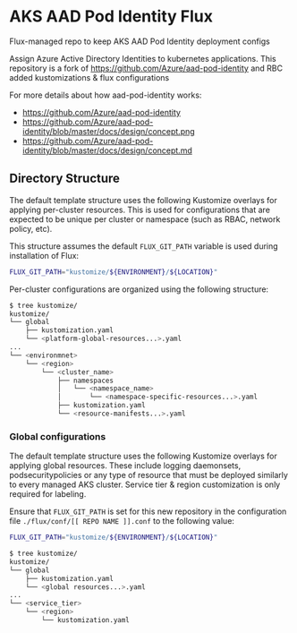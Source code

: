 # AKS AAD Pod Identity Flux

Flux-managed repo to keep AKS AAD Pod Identity deployment configs

Assign Azure Active Directory Identities to kubernetes applications. This repository is a fork of https://github.com/Azure/aad-pod-identity and RBC added kustomizations & flux configurations

For more details about how aad-pod-identity works:
* https://github.com/Azure/aad-pod-identity
* https://github.com/Azure/aad-pod-identity/blob/master/docs/design/concept.png
* https://github.com/Azure/aad-pod-identity/blob/master/docs/design/concept.md

## Directory Structure


The default template structure uses the following Kustomize overlays for applying per-cluster resources. This is used for configurations that are expected to be unique per cluster or namespace (such as RBAC, network policy, etc).

This structure assumes the default `FLUX_GIT_PATH` variable is used during installation of Flux:

```bash
FLUX_GIT_PATH="kustomize/${ENVIRONMENT}/${LOCATION}"
```

Per-cluster configurations are organized using the following structure:

```bash
$ tree kustomize/
kustomize/
└── global
    ├── kustomization.yaml
    └── <platform-global-resources...>.yaml
...
└── <environmnet>
    └── <region>
        └── <cluster_name>
            ├── namespaces
            │   └── <namespace_name>
            │       └── <namespace-specific-resources...>.yaml
            ├── kustomization.yaml
            └── <resource-manifests...>.yaml
```

### Global configurations

The default template structure uses the following Kustomize overlays for applying global resources. These include logging daemonsets, podsecuritypolicies or any type of resource that must be deployed similarly to every managed AKS cluster. Service tier & region customization is only required for labeling.

Ensure that `FLUX_GIT_PATH` is set for this new repository in the configuration file `./flux/conf/[[ REPO NAME ]].conf` to the following value:

```bash
FLUX_GIT_PATH="kustomize/${ENVIRONMENT}/${LOCATION}"
```

```bash
$ tree kustomize/
kustomize/
└── global
    ├── kustomization.yaml
    └── <global resources...>.yaml
...
└── <service_tier>
    └── <region>
        └── kustomization.yaml
```
